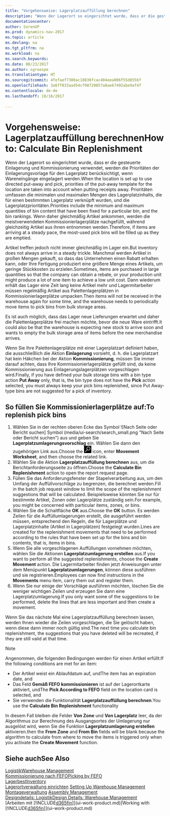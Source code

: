```yaml
---
title: "Vorgehensweise: Lagerplatzauffüllung berechnen"
description: "Wenn der Lagerort so eingerichtet wurde, dass er die gesteuerte Einlagerung und Kommissionierung verwendet, werden die Prioritäten der Einlagerungsvorlage für den Lagerplatz berücksichtigt, wenn Wareneingänge eingelagert werden."
documentationcenter: 
author: SorenGP
ms.prod: dynamics-nav-2017
ms.topic: article
ms.devlang: na
ms.tgt_pltfrm: na
ms.workload: na
ms.search.keywords: 
ms.date: 08/23/2017
ms.author: sgroespe
ms.translationtype: HT
ms.sourcegitcommit: 4fefaef7380ac10836fcac404eea006f55d8556f
ms.openlocfilehash: 3a6ff833aad54cf98720857a8ae67492abe9af4f
ms.contentlocale: de-de
ms.lasthandoff: 10/16/2017

---
```

# <a name="how-to-calculate-bin-replenishment"></a><span data-ttu-id="92e0f-103">Vorgehensweise: Lagerplatzauffüllung berechnen</span><span class="sxs-lookup"><span data-stu-id="92e0f-103">How to: Calculate Bin Replenishment</span></span>
<span data-ttu-id="92e0f-104">Wenn der Lagerort so eingerichtet wurde, dass er die gesteuerte Einlagerung und Kommissionierung verwendet, werden die Prioritäten der Einlagerungsvorlage für den Lagerplatz berücksichtigt, wenn Wareneingänge eingelagert werden.</span><span class="sxs-lookup"><span data-stu-id="92e0f-104">When the location is set up to use directed put-away and pick, priorities of the put-away template for the location are taken into account when putting receipts away.</span></span> <span data-ttu-id="92e0f-105">Prioritäten umfassen die minimalen und maximalen Mengen des Lagerplatzinhalts, die für einen bestimmten Lagerplatz verknüpft wurden, und die Lagerplatzprioritäten.</span><span class="sxs-lookup"><span data-stu-id="92e0f-105">Priorities include the minimum and maximum quantities of bin content that have been fixed for a particular bin, and the bin rankings.</span></span> <span data-ttu-id="92e0f-106">Wenn daher gleichmäßig Artikel ankommen, werden die meistverwendeten Kommissionierlagerplätze nachgefüllt, während gleichzeitig Artikel aus ihnen entnommen werden.</span><span class="sxs-lookup"><span data-stu-id="92e0f-106">Therefore, if items are arriving at a steady pace, the most-used pick bins will be filled up as they are emptied.</span></span>  

<span data-ttu-id="92e0f-107">Artikel treffen jedoch nicht immer gleichmäßig im Lager ein.</span><span class="sxs-lookup"><span data-stu-id="92e0f-107">But inventory does not always arrive in a steady trickle.</span></span> <span data-ttu-id="92e0f-108">Manchmal werden Artikel in großen Mengen gekauft, so dass das Unternehmen einen Rabatt erhalten kann, oder Ihre Fertigung produziert eine größere Menge eines Artikels, um geringe Stückkosten zu erzielen.</span><span class="sxs-lookup"><span data-stu-id="92e0f-108">Sometimes, items are purchased in large quantities so that the company can obtain a rebate, or your production unit might produce a lot of one item to achieve a low unit cost.</span></span> <span data-ttu-id="92e0f-109">Dann wiederum erhält das Lager eine Zeit lang keine Artikel mehr und Lagermitarbeiter müssen regelmäßig Artikel aus Palettenlagerplätzen in Kommissionierlagerplätze umpacken.</span><span class="sxs-lookup"><span data-stu-id="92e0f-109">Then items will not be received in the warehouse again for some time, and the warehouse needs to periodically move items to pick bins from bulk storage areas.</span></span>  

<span data-ttu-id="92e0f-110">Es ist auch möglich, dass das Lager neue Lieferungen erwartet und daher die Palettenlagerplätze frei machen möchte, bevor die neue Ware eintrifft.</span><span class="sxs-lookup"><span data-stu-id="92e0f-110">It could also be that the warehouse is expecting new stock to arrive soon and wants to empty the bulk storage area of items before the new merchandise arrives.</span></span>  

<span data-ttu-id="92e0f-111">Wenn Sie Ihre Palettenlagerplätze mit einer Lagerplatzart definiert haben, die ausschließlich die Aktion **Einlagerung** vorsieht, d. h. die Lagerplatzart hat kein Häkchen bei der Aktion **Kommissionierung**, müssen Sie immer darauf achten, dass Ihre Kommissionierlagerplätze gefüllt sind, da keine Kommissionierung aus Einlagerungslagerplätzen vorgeschlagen wird.</span><span class="sxs-lookup"><span data-stu-id="92e0f-111">Finally, if you have defined your bulk storage bins with a bin type action **Put Away** only, that is, the bin type does not have the **Pick** action selected, you must always keep your pick bins replenished, since Put Away-type bins are not suggested for a pick of inventory.</span></span>  

## <a name="to-replenish-pick-bins"></a><span data-ttu-id="92e0f-112">So füllen Sie Kommissionierlagerplätze auf:</span><span class="sxs-lookup"><span data-stu-id="92e0f-112">To replenish pick bins</span></span>  
1.  <span data-ttu-id="92e0f-113">Wählen Sie in der rechten oberen Ecke das Symbol ![Nach Seite oder Bericht suchen] Symbol (media/ui-search/search_small.png "Nach Seite oder Bericht suchen") aus und geben Sie **Lagerplatzumlagerungsvorschlag** ein. Wählen Sie dann den zugehörigen Link aus.</span><span class="sxs-lookup"><span data-stu-id="92e0f-113">Choose the ![Search for Page or Report](media/ui-search/search_small.png "Search for Page or Report icon") icon, enter **Movement Worksheet**, and then choose the related link.</span></span>  
2.  <span data-ttu-id="92e0f-114">Wählen Sie die Aktion **Lagerplatzauffüllung berechnen** aus, um die Berichtanforderungsseite zu öffnen.</span><span class="sxs-lookup"><span data-stu-id="92e0f-114">Choose the **Calculate Bin Replenishment** action to open the report request page.</span></span>  
3.  <span data-ttu-id="92e0f-115">Füllen Sie das Anforderungsfenster der Stapelverarbeitung aus, um den Umfang der Auffüllvorschläge zu begrenzen, die berechnet werden.</span><span class="sxs-lookup"><span data-stu-id="92e0f-115">Fill in the batch job request window to limit the scope of the replenishment suggestions that will be calculated.</span></span> <span data-ttu-id="92e0f-116">Beispielsweise könnten Sie nur für bestimmte Artikel, Zonen oder Lagerplätze zuständig sein.</span><span class="sxs-lookup"><span data-stu-id="92e0f-116">For example, you might be concerned with particular items, zones, or bins.</span></span>  
4.  <span data-ttu-id="92e0f-117">Wählen Sie die Schaltfläche **OK** aus.</span><span class="sxs-lookup"><span data-stu-id="92e0f-117">Choose the **OK** button.</span></span> <span data-ttu-id="92e0f-118">Es werden Zeilen für die Auffüllumlagerungen erstellt, die ausgeführt werden müssen, entsprechend den Regeln, die für Lagerplätze und Lagerplatzinhalte (Artikel in Lagerplätzen) festgelegt wurden.</span><span class="sxs-lookup"><span data-stu-id="92e0f-118">Lines are created for the replenishment movements that need to be performed according to the rules that have been set up for the bins and bin contents, that is, items in bins.</span></span>  
5.  <span data-ttu-id="92e0f-119">Wenn Sie alle vorgeschlagenen Auffüllungen vornehmen möchten, wählen Sie die Aktionen **Lagerplatzumlagerung erstellen** aus.</span><span class="sxs-lookup"><span data-stu-id="92e0f-119">If you want to perform all the suggested replenishments, choose the **Create Movement** action.</span></span> <span data-ttu-id="92e0f-120">Die Lagermitarbeiter finden jetzt Anweisungen unter dem Menüpunkt **Lagerplatzumlagerungen**, können diese ausführen und sie registrieren.</span><span class="sxs-lookup"><span data-stu-id="92e0f-120">Employees can now find instructions in the **Movements** menu item, carry them out and register them.</span></span>  
6.  <span data-ttu-id="92e0f-121">Wenn Sie nur einige der Vorschläge ausführen möchten, löschen Sie die weniger wichtigen Zeilen und erzeugen Sie dann eine Lagerplatzumlagerung.</span><span class="sxs-lookup"><span data-stu-id="92e0f-121">If you only want some of the suggestions to be performed, delete the lines that are less important and then create a movement.</span></span>  

<span data-ttu-id="92e0f-122">Wenn Sie das nächste Mal eine Lagerplatzauffüllung berechnen lassen, werden Ihnen wieder die Zeilen vorgeschlagen, die Sie gelöscht haben, wenn diese dann immer noch gültig sind.</span><span class="sxs-lookup"><span data-stu-id="92e0f-122">The next time you calculate bin replenishment, the suggestions that you have deleted will be recreated, if they are still valid at that time.</span></span>  

> [!NOTE]  
>  <span data-ttu-id="92e0f-123">Angenommen, die folgenden Bedingungen werden für einen Artikel erfüllt:</span><span class="sxs-lookup"><span data-stu-id="92e0f-123">If the following conditions are met for an item:</span></span>  
>   
>  -   <span data-ttu-id="92e0f-124">Der Artikel weist ein Ablaufdatum auf, und</span><span class="sxs-lookup"><span data-stu-id="92e0f-124">The item has an expiration date, and</span></span>  
> -   <span data-ttu-id="92e0f-125">Das Feld **Gemäß FEFO kommissionieren** ist auf der Lagerortkarte aktiviert, und</span><span class="sxs-lookup"><span data-stu-id="92e0f-125">The **Pick According to FEFO** field on the location card is selected, and</span></span>  
> -   <span data-ttu-id="92e0f-126">Sie verwenden die Funktionalität **Lagerplatzauffüllung berechnen**.</span><span class="sxs-lookup"><span data-stu-id="92e0f-126">You use the **Calculate Bin Replenishment** functionality</span></span>  
>   
>  <span data-ttu-id="92e0f-127">In diesem Fall bleiben die Felder **Von Zone** und **Von Lagerplatz** leer, da der Algorithmus zur Berechnung des Ausgangsortes der Umlagerung nur ausgelöst wird, wenn Sie die Funktion **Lagerplatzumlagerung erstellen** aktivieren.</span><span class="sxs-lookup"><span data-stu-id="92e0f-127">then the **From Zone** and **From Bin** fields will be blank because the algorithm to calculate from where to move the items is triggered only when you activate the **Create Movement** function.</span></span>  

## <a name="see-also"></a><span data-ttu-id="92e0f-128">Siehe auch</span><span class="sxs-lookup"><span data-stu-id="92e0f-128">See Also</span></span>  
[<span data-ttu-id="92e0f-129">Logistik</span><span class="sxs-lookup"><span data-stu-id="92e0f-129">Warehouse Management</span></span>](warehouse-manage-warehouse.md)  
[<span data-ttu-id="92e0f-130">Kommissionierung nach FEFO</span><span class="sxs-lookup"><span data-stu-id="92e0f-130">Picking by FEFO</span></span>](warehouse-picking-by-fefo.md)  
[<span data-ttu-id="92e0f-131">Lagerbest</span><span class="sxs-lookup"><span data-stu-id="92e0f-131">Inventory</span></span>](inventory-manage-inventory.md)  
<span data-ttu-id="92e0f-132">[Lagerortverwaltung einrichten](warehouse-setup-warehouse.md)   </span><span class="sxs-lookup"><span data-stu-id="92e0f-132">[Setting Up Warehouse Management](warehouse-setup-warehouse.md)   </span></span>  
<span data-ttu-id="92e0f-133">[Montageverwaltung](assembly-assemble-items.md)  </span><span class="sxs-lookup"><span data-stu-id="92e0f-133">[Assembly Management](assembly-assemble-items.md)  </span></span>  
[<span data-ttu-id="92e0f-134">Designdetails: Logistik</span><span class="sxs-lookup"><span data-stu-id="92e0f-134">Design Details: Warehouse Management</span></span>](design-details-warehouse-management.md)  
<span data-ttu-id="92e0f-135">[Arbeiten mit [!INCLUDE[d365fin](includes/d365fin_md.md)]](ui-work-product.md)</span><span class="sxs-lookup"><span data-stu-id="92e0f-135">[Working with [!INCLUDE[d365fin](includes/d365fin_md.md)]](ui-work-product.md)</span></span>

